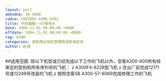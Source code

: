 ```yaml
---
layout: post
amendno: 39-4608
cadno: CAD2001-A300-01R1
title: 中央翼箱——47框弯头
date: 2004-11-01 00:00:00 +0800
effdate: 2004-11-01 00:00:00 +0800
tag: A300
categories: 民航西北地区管理局适航审定处
author: 赵涛
---
```


##适用范围:
除以下机型或已经完成以下工作的飞机以外，空客A300-600所有经审定的型别和所有序列号的飞机： z A300F4-622R型飞机 z 在出厂前完成12171号或12249号改装的飞机 z 按照空客SB A300-57-6069完成修理工作的飞机

